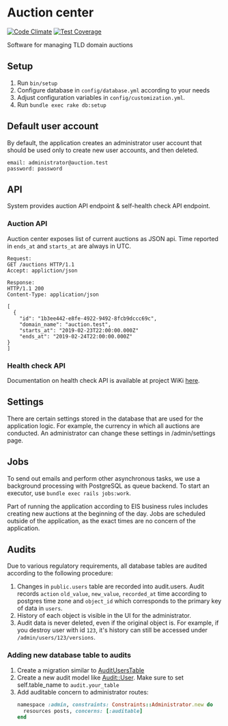 # Auction center
[![Code Climate](https://codeclimate.com/github/internetee/auction_center/badges/gpa.svg)](https://codeclimate.com/github/internetee/auction_center)
[![Test Coverage](https://codeclimate.com/github/internetee/auction_center/badges/coverage.svg)](https://codeclimate.com/github/internetee/auction_center/coverage)

Software for managing TLD domain auctions

## Setup

1. Run `bin/setup`
2. Configure database in `config/database.yml` according to your needs
3. Adjust configuration variables in `config/customization.yml`.
4. Run `bundle exec rake db:setup`

## Default user account

By default, the application creates an administrator user account that should be used only to create new user accounts, and then deleted.

```
email: administrator@auction.test
password: password
```

## API

System provides auction API endpoint & self-health check API endpoint.

### Auction API
Auction center exposes list of current auctions as JSON api. Time reported in `ends_at` and `starts_at` are always in UTC.

```
Request:
GET /auctions HTTP/1.1
Accept: appliction/json

Response:
HTTP/1.1 200
Content-Type: application/json

[
  {
    "id": "1b3ee442-e8fe-4922-9492-8fcb9dccc69c",
    "domain_name": "auction.test",
    "starts_at": "2019-02-23T22:00:00.000Z"
    "ends_at": "2019-02-24T22:00:00.000Z"
}
]
```

### Health check API

Documentation on health check API is available at project WiKi [here](https://github.com/internetee/auction_center/wiki/Health-check-API).
## Settings

There are certain settings stored in the database that are used for the application logic. For example, the currency in which all auctions are conducted. An administrator can change these settings in /admin/settings page.

## Jobs

To send out emails and perform other asynchronous tasks, we use a background processing with PostgreSQL as queue backend. To start an executor, use `bundle exec rails jobs:work`.

Part of running the application according to EIS business rules includes creating new auctions at the beginning of the day. Jobs are scheduled outside of the application, as the exact times are no concern of the application.

## Audits

Due to various regulatory requirements, all database tables are audited according to the following procedure:

1. Changes in `public.users` table are recorded into audit.users. Audit records `action` `old_value`, `new_value`, `recorded_at` time according to postgres time zone and `object_id` which corresponds to the primary key of data in `users`.
2. History of each object is visible in the UI for the administrator.
3. Audit data is never deleted, even if the original object is. For example, if you destroy user with id `123`, it's history can still be accessed under `/admin/users/123/versions`.

### Adding new database table to audits

1. Create a migration similar to [AuditUsersTable](db/migrate/20180921084531_audit_users_table.rb)
2. Create a new audit model like [Audit::User](app/models/audit/user.rb).
   Make sure to set self.table_name to `audit.your_table`
3. Add auditable concern to administrator routes:
   ```ruby
   namespace :admin, constraints: Constraints::Administrator.new do
     resources posts, concerns: [:auditable]
   end
   ```
